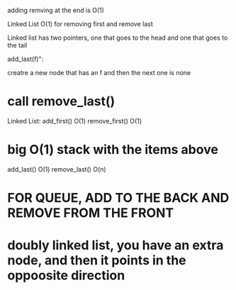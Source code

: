 adding remving at the end is O(1)


Linked List O(1) for removing first and remove last 


Linked list has two pointers, one that goes to the head and one that goes to the tail

add_last(f)":

creatre a new node that has an f and then the next one is none 

# call remove_last()

Linked List:
add_first()     O(1)
remove_first()  O(1)
# big O(1) stack with the items above 
add_last()      O(1)
remove_last()   O(n)

# FOR QUEUE, ADD TO THE BACK AND REMOVE FROM THE FRONT

# doubly linked list, you have an extra node, and then it points in the oppoosite direction


#